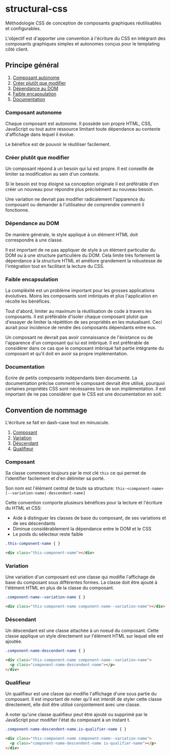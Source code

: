 structural-css
==============

Méthodologie CSS de conception de composants graphiques réutilisables et configurables.

L'objectif est d'apporter une convention à l'écriture du CSS en intégrant des composants graphiques simples et autonomes conçus pour le templating côté client.

## Principe général

1. [Composant autonome](#composant-autonome)
2. [Créer plutôt que modifier](#creer-plutot-que-modifier)
3. [Dépendance au DOM](#dependance-au-dom)
4. [Faible encapsulation](#faible-encapsulation)
5. [Documentation](#documentation)

<a name="composant-autonome"></a>
### Composant autonome

Chaque composant est autonome. Il possède son propre HTML, CSS, JavaScript ou tout autre ressource limitant toute dépendance au contexte d'affichage dans lequel il évolue.

Le bénéfice est de pouvoir le réutiliser facilement.

<a name="creer-vaut-mieux-que-modifier"></a>
### Créer plutôt que modifier

Un composant répond à un besoin qui lui est propre. Il est conseillé de limiter sa modification au sein d'un contexte.

Si le besoin est trop éloigné sa conception originale il est préférable d'en créer un nouveau pour répondre plus précisément au nouveau besoin.

Une variation ne devrait pas modifier radicalement l'apparence du composant ou demander à l'utilisateur de comprendre comment il fonctionne.

<a name="dependance-au-dom"></a>
### Dépendance au DOM

De manière générale, le style appliqué à un élément HTML doit correspondre à une classe. 

Il est important de ne pas appliquer de style à un élément particulier du DOM ou à une structure particulière du DOM.
Cela limite très fortement la dépendance à la structure HTML et améliore grandement la robustesse de l'intégration tout en facilitant la lecture du CSS.

<a name="faible-encapsulation"></a>
### Faible encapsulation

La compléxité est un problème important pour les grosses applications évolutives. Moins les composants sont imbriqués et plus l'application en récolte les bénéfices.

Tout d'abord, limiter au maximum la réutilisation de code à travers les composants. Il est préférable d'isoler chaque composant plutot que d'essayer de limiter la répétition de ses propriétés en les mutualisant. Ceci aurait pour incidence de rendre des composants dépendants entre eux.

Un composant ne devrait pas avoir connaissance de l'éxistance ou de l'apparence d'un composant qui lui est imbriqué. Il est préférable de considérer dans ce cas que le composant imbriqué fait partie intégrante du composant et qu'il doit en avoir sa propre implémentation.

<a name="documentation"></a>
### Documentation

Ecrire de petits composants indépendants bien documenté.
La documentation précise comment le composant devrait être utilisé, pourquoi certaines propriétés CSS sont nécéssaires lors de son implémentation. Il est important de ne pas considérer que le CSS est une documentation en soit.

## Convention de nommage

L'écriture se fait en dash-case tout en minuscule.

1. [Composant](#composant)
2. [Variation](#variation)
3. [Déscendant](#descendant)
4. [Qualifieur](#qualifier)

<a name="composant"></a>
### Composant

Sa classe commence toujours par le mot clé `this` ce qui permet de l'identifier facilement et d'en délimiter sa porté.

Son nom est l'élément central de toute sa structure:
`this-<component-name>[--variation-name|-descendent-name]`

Cette convention comporte plusieurs bénéfices pour la lecture et l'écriture du HTML et CSS:

* Aide à distinguer les classes de base du composant, de ses variations et de ses déscendants
* Diminue considérablement la dépendance entre le DOM et le CSS
* Le poids du sélecteur reste faible

```css
.this-component-name { }
```

```html
<div class="this-component-name"></div>
```

<a name="variation"></a>
### Variation

Une variation d'un composant est une classe qui modifie l'affichage de base du composant sous différentes formes. La classe doit être ajouté à l'élément HTML en plus de la classe du composant.

```css
.component-name--variation-name { }
```

```html
<div class="this-component-name component-name--variation-name"></div>
```

<a name="descendant"></a>
### Déscendant

Un déscendant est une classe attachée à un noeud du composant. Cette classe applique un style directement sur l'élément HTML sur lequel elle est ajoutée.

```css
.component-name-descendent-name { }
```

```html
<div class="this-component-name component-name--variation-name">
  <p class="component-name-descendent-name"></p>
</div>
```

<a name="qualifieur"></a>
### Qualifieur

Un qualifieur est une classe qui modifie l'affichage d'une sous partie du composant. Il est important de noter qu'il est interdit de styler cette classe directement, elle doit être utilisé conjointement avec une classe.

A noter qu'une classe qualifieur peut être ajouté ou supprimé par le JavaScript pour modifier l'état du composant à un instant t.

```css
.component-name-descendent-name.is-qualifier-name { }
```

```html
<div class="this-component-name component-name--variation-name">
  <p class="component-name-descendent-name is-qualifier-name"></p>
</div>
```



